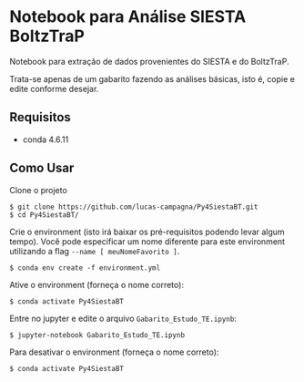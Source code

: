 # Notebook para Análise SIESTA BoltzTraP

Notebook para extração de dados provenientes do SIESTA e do BoltzTraP.

Trata-se apenas de um gabarito fazendo as análises básicas, isto é, copie e edite conforme desejar.

## Requisitos

- conda 4.6.11

## Como Usar

Clone o projeto

```
$ git clone https://github.com/lucas-campagna/Py4SiestaBT.git
$ cd Py4SiestaBT/
```

Crie o environment (isto irá baixar os pré-requisitos podendo levar algum tempo). Você pode especificar um nome diferente para este environment utilizando a flag `--name [ meuNomeFavorito ]`.

```
$ conda env create -f environment.yml
```

Ative o environment (forneça o nome correto):

```
$ conda activate Py4SiestaBT
```

Entre no jupyter e edite o arquivo `Gabarito_Estudo_TE.ipynb`:

```
$ jupyter-notebook Gabarito_Estudo_TE.ipynb
```

Para desativar o environment (forneça o nome correto):

```
$ conda activate Py4SiestaBT
```

